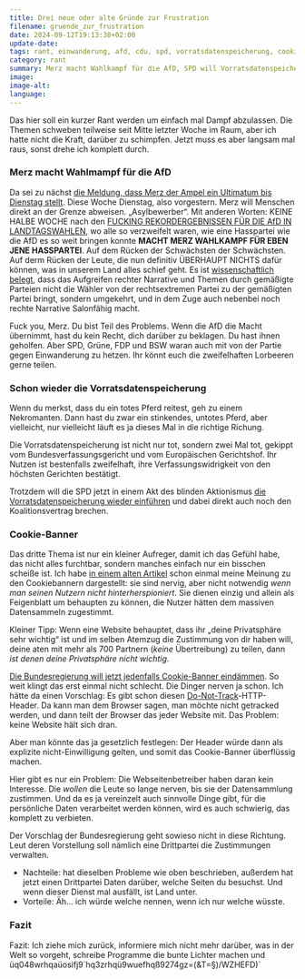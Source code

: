 ```yaml
---
title: Drei neue oder alte Gründe zur Frustration
filename: gruende_zur_frustration
date: 2024-09-12T19:13:38+02:00
update-date:
tags: rant, einwanderung, afd, cdu, spd, vorratsdatenspeicherung, cookiebanner
category: rant
summary: Merz macht Wahlkampf für die AfD, SPD will Vorratsdatenspeicherung wieder einführen, allgemein mehr Überwachung, Grenzkontrollen
image:
image-alt:
language:
---
```


Das hier soll ein kurzer Rant werden um einfach mal Dampf abzulassen. Die Themen schweben teilweise seit Mitte letzter Woche im Raum, aber ich hatte nicht die Kraft, darüber zu schimpfen. Jetzt muss es aber langsam mal raus, sonst drehe ich komplett durch.

### Merz macht Wahlmampf für die AfD

Da sei zu nächst [die Meldung, dass Merz der Ampel ein Ultimatum bis Dienstag stellt](https://www.tagesschau.de/inland/innenpolitik/merz-asyl-zurueckweisungen-100.html). Diese Woche Dienstag, also vorgestern. Merz will Menschen direkt an der Grenze abweisen. „Asylbewerber“. Mit anderen Worten: KEINE HALBE WOCHE nach den [FUCKING REKORDERGEBNISSEN FÜR DIE AfD IN LANDTAGSWAHLEN](/blogposts/wahl_2024_thueringen), wo alle so verzweifelt waren, wie eine Hasspartei wie die AfD es so weit bringen konnte **MACHT MERZ WAHLKAMPF FÜR EBEN JENE HASSPARTEI**. Auf dem Rücken der Schwächsten der Schwächsten. Auf derm Rücken der Leute, die nun definitiv ÜBERHAUPT NICHTS dafür können, was in unserem Land alles schief geht. Es ist [wissenschaftlich belegt](https://www.cambridge.org/core/services/aop-cambridge-core/content/view/5C3476FCD26B188C7399ADD920D71770/S2049847022000085a.pdf/does-accommodation-work-mainstream-party-strategies-and-the-success-of-radical-right-parties.pdf), dass das Aufgreifen rechter Narrative und Themen durch gemäßigte Parteien nicht die Wähler von der rechtsextremen Partei zu der gemäßigten Partei bringt, sondern umgekehrt, und in dem Zuge auch nebenbei noch rechte Narrative Salonfähig macht.

Fuck you, Merz. Du bist Teil des Problems. Wenn die AfD die Macht übernimmt, hast du kein Recht, dich darüber zu beklagen. Du hast ihnen geholfen. Aber SPD, Grüne, FDP und BSW waran auch mit von der Partie gegen Einwanderung zu hetzen. Ihr könnt euch die zweifelhaften Lorbeeren gerne teilen.

### Schon wieder die Vorratsdatenspeicherung

Wenn du merkst, dass du ein totes Pferd reitest, geh zu einem Nekromanten. Dann hast du zwar ein stinkendes, untotes Pferd, aber vielleicht, nur vielleicht läuft es ja dieses Mal in die richtige Richung.

Die Vorratsdatenspeicherung ist nicht nur tot, sondern zwei Mal tot, gekippt vom Bundesverfassungsgericht und vom Europäischen Gerichtshof. Ihr Nutzen ist bestenfalls zweifelhaft, ihre Verfassungswidrigkeit von den höchsten Gerichten bestätigt.

Trotzdem will die SPD jetzt in einem Akt des blinden Aktionismus [die Vorratsdatenspeicherung wieder einführen](https://netzpolitik.org/2024/fraktions-klausur-spd-abgeordnete-wollen-koalitionsvertrag-brechen/) und dabei direkt auch noch den Koalitionsvertrag brechen.

### Cookie-Banner

Das dritte Thema ist nur ein kleiner Aufreger, damit ich das Gefühl habe, das nicht alles furchtbar, sondern manches einfach nur ein bisschen scheiße ist. Ich habe [in einem alten Artikel](/blogposts/positiv_22_cookiebanner) schon einmal meine Meinung zu den Cookiebannern dargestellt: sie sind nervig, aber nicht notwendig _wenn man seinen Nutzern nicht hinterherspioniert_. Sie dienen einzig und allein als Feigenblatt um behaupten zu können, die Nutzer hätten dem massiven Datensammeln zugestimmt.

Kleiner Tipp: Wenn eine Website behauptet, dass ihr „deine Privatsphäre sehr wichtig“ ist und im selben Atemzug die Zustimmung von dir haben will, deine aten mit mehr als 700 Partnern (_keine_ Übertreibung) zu teilen, dann _ist denen deine Privatsphäre nicht wichtig_.

[Die Bundesregierung will jetzt jedenfalls Cookie-Banner eindämmen](https://www.heise.de/news/Einwilligungsmanagement-Bundesregierung-will-Cookie-Banner-Flut-bekaempfen-9857507.html). So weit klingt das erst einmal nicht schlecht. Die Dinger nerven ja schon. Ich hätte da einen Vorschlag: Es gibt schon diesen [Do-Not-Track](https://de.wikipedia.org/wiki/Do_Not_Track_(Software))-HTTP-Header. Da kann man dem Browser sagen, man möchte nicht getracked werden, und dann teilt der Browser das jeder Website mit. Das Problem: keine Website hält sich dran.

Aber man könnte das ja gesetzlich festlegen: Der Header würde dann als explizite nicht-Einwilligung gelten, und somit das Cookie-Banner überflüssig machen.

Hier gibt es nur ein Problem: Die Webseitenbetreiber haben daran kein Interesse. Die _wollen_ die Leute so lange nerven, bis sie der Datensammlung zustimmen. Und da es ja vereinzelt auch sinnvolle Dinge gibt, für die persönliche Daten verarbeitet werden können, wird es auch schwierig, das komplett zu verbieten.

Der Vorschlag der Bundesregierung geht sowieso nicht in diese Richtung. Leut deren Vorstellung soll nämlich eine Drittpartei die Zustimmungen verwalten.

- Nachteile: hat dieselben Probleme wie oben beschrieben, außerdem hat jetzt einen Drittpartei Daten darüber, welche Seiten du besuchst. Und wenn dieser Dienst mal ausfällt, ist Land unter.
- Vorteile: Äh… ich würde welche nennen, wenn ich nur welche wüsste.

### Fazit

Fazit: Ich ziehe mich zurück, informiere mich nicht mehr darüber, was in der Welt so vorgeht, schreibe Programme die bunte Lichter machen und üq048wrhqaüosifj9´hq3zrhqü9wuefhqß9274gz=(&T=§)/WZHEFD)`
